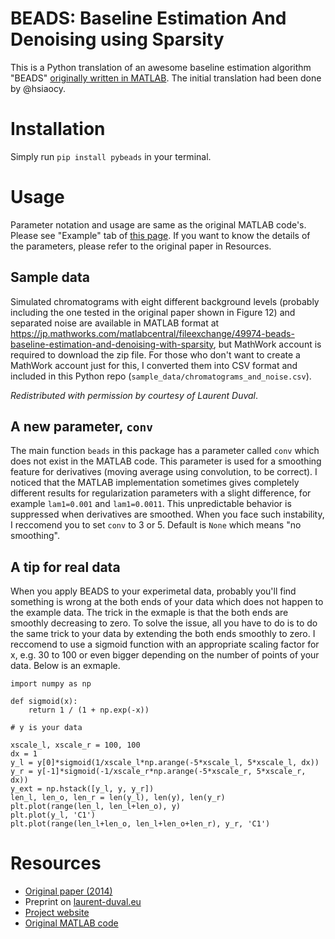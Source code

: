 # BEADS: Baseline Estimation And Denoising using Sparsity 
This is a Python translation of an awesome baseline estimation algorithm "BEADS" [originally written in MATLAB](https://jp.mathworks.com/matlabcentral/fileexchange/49974-beads-baseline-estimation-and-denoising-with-sparsity). The initial translation had been done by @hsiaocy. 

# Installation
Simply run `pip install pybeads` in your terminal.

# Usage
Parameter notation and usage are same as the original MATLAB code's. Please see "Example" tab of [this page](https://jp.mathworks.com/matlabcentral/fileexchange/49974-beads-baseline-estimation-and-denoising-with-sparsity). If you want to know the details of the parameters, please refer to the original paper in Resources.

## Sample data
Simulated chromatograms with eight different background levels (probably including the one tested in the original paper shown in Figure 12) and separated noise are available in MATLAB format at https://jp.mathworks.com/matlabcentral/fileexchange/49974-beads-baseline-estimation-and-denoising-with-sparsity, but MathWork account is required to download the zip file. For those who don't want to create a MathWork account just for this, I converted them into CSV format and included in this Python repo (`sample_data/chromatograms_and_noise.csv`).

_Redistributed with permission by courtesy of Laurent Duval_. 

## A new parameter, `conv`
The main function `beads` in this package has a parameter called `conv` which does not exist in the MATLAB code. This parameter is used for a smoothing feature for derivatives (moving average using convolution, to be correct). I noticed that the MATLAB implementation sometimes gives completely different results for regularization parameters with a slight difference, for example `lam1=0.001` and `lam1=0.0011`. This unpredictable behavior is suppressed when derivatives are smoothed. When you face such instability, I reccomend you to set `conv` to 3 or 5. Default is `None` which means "no smoothing".

## A tip for real data
When you apply BEADS to your experimetal data, probably you'll find something is wrong at the both ends of your data which does not happen to the example data. The trick in the exmaple is that the both ends are smoothly decreasing to zero. To solve the issue, all you have to do is to do the same trick to your data by extending the both ends smoothly to zero. I reccomend to use a sigmoid function with an appropriate scaling factor for x, e.g. 30 to 100 or even bigger depending on the number of points of your data. Below is an exmaple.

```
import numpy as np

def sigmoid(x):
    return 1 / (1 + np.exp(-x))

# y is your data

xscale_l, xscale_r = 100, 100
dx = 1
y_l = y[0]*sigmoid(1/xscale_l*np.arange(-5*xscale_l, 5*xscale_l, dx))
y_r = y[-1]*sigmoid(-1/xscale_r*np.arange(-5*xscale_r, 5*xscale_r, dx))
y_ext = np.hstack([y_l, y, y_r])
len_l, len_o, len_r = len(y_l), len(y), len(y_r)
plt.plot(range(len_l, len_l+len_o), y)
plt.plot(y_l, 'C1')
plt.plot(range(len_l+len_o, len_l+len_o+len_r), y_r, 'C1')
```

# Resources
- [Original paper (2014)](https://doi.org/10.1016/j.chemolab.2014.09.014)
- Preprint on [laurent-duval.eu](http://www.laurent-duval.eu/Articles/Ning_X_2014_j-chemometr-intell-lab-syst_chromatogram_bedusbeads-preprint.pdf)
- [Project website](http://www.laurent-duval.eu/siva-beads-baseline-background-removal-filtering-sparsity.html)
- [Original MATLAB code](https://jp.mathworks.com/matlabcentral/fileexchange/49974-beads-baseline-estimation-and-denoising-with-sparsity)
